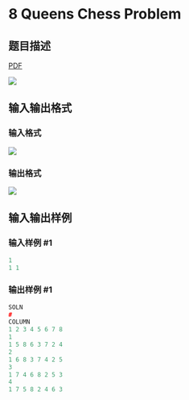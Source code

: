 # 8 Queens Chess Problem

## 题目描述

[problemUrl]: https://uva.onlinejudge.org/index.php?option=com_onlinejudge&Itemid=8&category=9&page=show_problem&problem=691

[PDF](https://uva.onlinejudge.org/external/7/p750.pdf)

![](https://cdn.luogu.com.cn/upload/vjudge_pic/UVA750/4b8eb6b8773dbef2c35b823a36be699cb49306de.png)

## 输入输出格式

### 输入格式

![](https://cdn.luogu.com.cn/upload/vjudge_pic/UVA750/5de96a366f59fa42ccee46ee0becb448f3099b1a.png)

### 输出格式

![](https://cdn.luogu.com.cn/upload/vjudge_pic/UVA750/461c1497f2c2cfe9b5a74db2c07077c79d436965.png)

## 输入输出样例

### 输入样例 #1

```cpp
1
1 1
```


### 输出样例 #1

```cpp
SOLN
#
COLUMN
1 2 3 4 5 6 7 8
1
1 5 8 6 3 7 2 4
2
1 6 8 3 7 4 2 5
3
1 7 4 6 8 2 5 3
4
1 7 5 8 2 4 6 3
```


